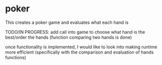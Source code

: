 # poker
This creates a poker game and evaluates what each hand is

TODO/IN PROGRESS: add call into game to choose what hand is the best/order the hands (function comparing two hands is done)

once functionality is implemented, I would like to look into making runtime more efficient (specifically with the comparison and evaluation of hands functions)
